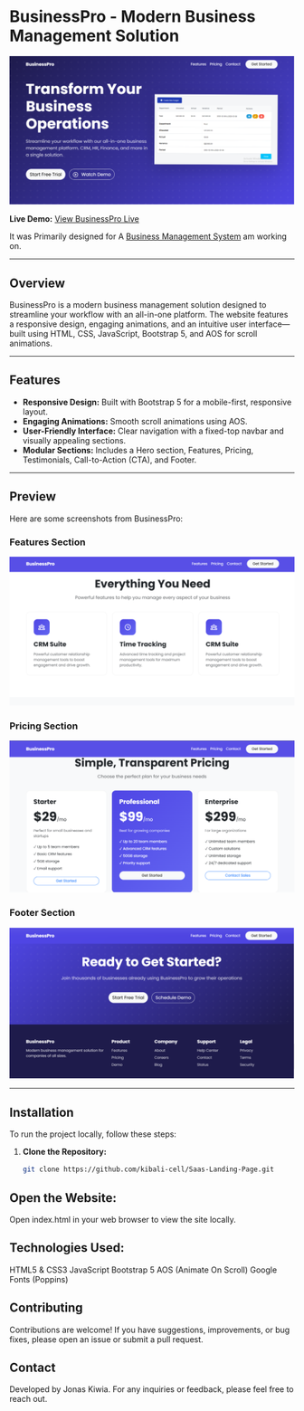 # BusinessPro - Modern Business Management Solution

[![BusinessPro Screenshot](images/screenshot.png)](https://github.com/kibali-cell)

**Live Demo:** [View BusinessPro Live](https://github.com/kibali-cell)

It was Primarily designed for A [Business Management System](https://github.com/kibali-cell/business)  am working on. 

---

## Overview

BusinessPro is a modern business management solution designed to streamline your workflow with an all-in-one platform. The website features a responsive design, engaging animations, and an intuitive user interface—built using HTML, CSS, JavaScript, Bootstrap 5, and AOS for scroll animations.

---

## Features

- **Responsive Design:** Built with Bootstrap 5 for a mobile-first, responsive layout.
- **Engaging Animations:** Smooth scroll animations using AOS.
- **User-Friendly Interface:** Clear navigation with a fixed-top navbar and visually appealing sections.
- **Modular Sections:** Includes a Hero section, Features, Pricing, Testimonials, Call-to-Action (CTA), and Footer.

---

## Preview

Here are some screenshots from BusinessPro:

### Features Section
![Features Section](images/features.png)

### Pricing Section
![Pricing Section](images/pricing.png)

### Footer Section
![Home Section](images/footer.png)

---

## Installation

To run the project locally, follow these steps:

1. **Clone the Repository:**
   ```bash
   git clone https://github.com/kibali-cell/Saas-Landing-Page.git
   
## Open the Website: 
Open index.html in your web browser to view the site locally.

## Technologies Used:

HTML5 & CSS3
JavaScript
Bootstrap 5
AOS (Animate On Scroll)
Google Fonts (Poppins)

## Contributing
Contributions are welcome! If you have suggestions, improvements, or bug fixes, please open an issue or submit a pull request.

## Contact
Developed by Jonas Kiwia.
For any inquiries or feedback, please feel free to reach out.
